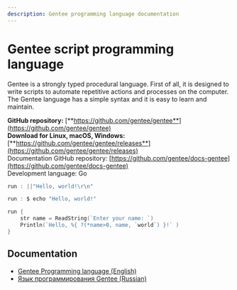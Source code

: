 ```yaml
---
description: Gentee programming language documentation
---
```


# Gentee script programming language

Gentee is a strongly typed procedural language. First of all, it is designed to write scripts to automate repetitive actions and processes on the computer. The Gentee language has a simple syntax and it is easy to learn and maintain.

**GitHub repository:** [**https://github.com/gentee/gentee**](https://github.com/gentee/gentee)  
**Download for Linux, macOS, Windows:** [**https://github.com/gentee/gentee/releases**](https://github.com/gentee/gentee/releases)  
Documentation GitHub repository: [https://github.com/gentee/docs-gentee](https://github.com/gentee/docs-gentee)  
Development language: Go

```go 
run : ||"Hello, world!\r\n"
```
```go 
run : $ echo "Hello, world!"
```
```go 
run {
    str name = ReadString(`Enter your name: `)
    Println(`Hello, %{ ?(*name>0, name, `world`) }!` )
}
```
## Documentation

* [Gentee Programming language \(English\)](https://docs.gentee.org)
* [Язык программирования Gentee \(Russian\)](https://ru.gentee.org)
